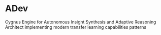 # ADev
Cygnus Engine for Autonomous Insight Synthesis and Adaptive Reasoning Architect implementing modern transfer learning capabilities patterns
